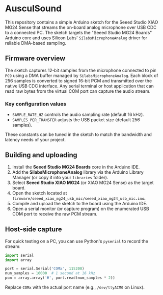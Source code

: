 # AusculSound

This repository contains a simple Arduino sketch for the Seeed Studio XIAO MG24 Sense that streams the on-board analog microphone over USB CDC to a connected PC. The sketch targets the "Seeed Studio MG24 Boards" Arduino core and uses Silicon Labs' `SilabsMicrophoneAnalog` driver for reliable DMA-based sampling.

## Firmware overview

The sketch captures 12-bit samples from the microphone connected to pin `PC9` using a DMA buffer managed by `SilabsMicrophoneAnalog`. Each block of 256 samples is converted to signed 16-bit PCM and transmitted over the native USB CDC interface. Any serial terminal or host application that can read raw bytes from the virtual COM port can capture the audio stream.

### Key configuration values

- `SAMPLE_RATE_HZ` controls the audio sampling rate (default 16 kHz).
- `SAMPLES_PER_TRANSFER` adjusts the USB packet size (default 256 samples).

These constants can be tuned in the sketch to match the bandwidth and latency needs of your project.

## Building and uploading

1. Install the **Seeed Studio MG24 Boards** core in the Arduino IDE.
2. Add the **SilabsMicrophoneAnalog** library via the Arduino Library Manager (or copy it into your `libraries` folder).
3. Select **Seeed Studio XIAO MG24** (or XIAO MG24 Sense) as the target board.
4. Open the sketch located at `firmware/seeed_xiao_mg24_usb_mic/seeed_xiao_mg24_usb_mic.ino`.
5. Compile and upload the sketch to the board using the Arduino IDE.
6. Open a serial monitor (or capture program) on the enumerated USB COM port to receive the raw PCM stream.

## Host-side capture

For quick testing on a PC, you can use Python's `pyserial` to record the stream:

```python
import serial
import array

port = serial.Serial('COMx', 115200)
num_samples = 16000  # 1 second at 16 kHz
pcm = array.array('H', port.read(num_samples * 2))
```

Replace `COMx` with the actual port name (e.g., `/dev/ttyACM0` on Linux).
